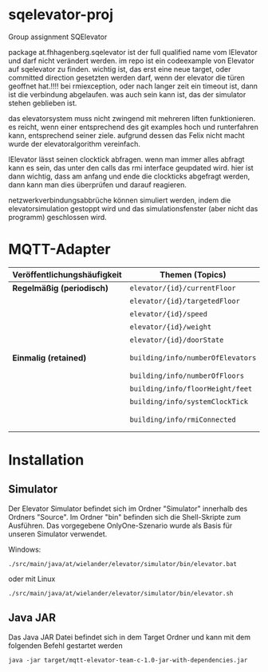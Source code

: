 # sqelevator-proj
Group assignment SQElevator


package at.fhhagenberg.sqelevator ist der full qualified name vom IElevator und darf nicht verändert werden.
im repo ist ein codeexample von Elevator auf sqelevator zu finden.
wichtig ist, das erst eine neue target, oder committed direction gesetzten werden darf, wenn der elevator die türen geoffnet hat.!!!!
bei rmiexception, oder nach langer zeit ein timeout ist, dann ist die verbindung abgelaufen. was auch sein kann ist, das der simulator stehen geblieben ist.

das elevatorsystem muss nicht zwingend mit mehreren liften funktionieren. es reicht, wenn einer entsprechend des git examples hoch und runterfahren kann, entsprechend seiner ziele.
aufgrund dessen das Felix nicht macht wurde der elevatoralgorithm vereinfach.

IElevator lässt seinen clocktick abfragen. wenn man immer alles abfragt kann es sein, das unter den calls das rmi interface geupdated wird. hier ist dann wichtig, dass am anfang und ende die clockticks abgefragt werden, dann kann man
dies überprüfen und darauf reagieren.


netzwerkverbindungsabbrüche können simuliert werden, indem die elevatorsimulation gestoppt wird und das simulationsfenster (aber nicht das programm) geschlossen wird.

# MQTT-Adapter
| **Veröffentlichungshäufigkeit** | **Themen (Topics)**                          | **Beschreibung**                      |
|----------------------------------|---------------------------------------------|---------------------------------------|
| **Regelmäßig (periodisch)**     | `elevator/{id}/currentFloor`                | Aktuelle Etage                        |
|                                  | `elevator/{id}/targetedFloor`               | Ziel-Etage                            |
|                                  | `elevator/{id}/speed`                       | Geschwindigkeit                       |
|                                  | `elevator/{id}/weight`                      | Gewicht                               |
|                                  | `elevator/{id}/doorState`                   | Türstatus                             |
| **Einmalig (retained)**          | `building/info/numberOfElevators`           | Anzahl der Aufzüge                    |
|                                  | `building/info/numberOfFloors`              | Anzahl der Etagen                     |
|                                  | `building/info/floorHeight/feet`            | Etagenhöhe                            |
|                                  | `building/info/systemClockTick`             | System-Takt                           |
|                                  | `building/info/rmiConnected`                | RMI-Verbindungsstatus                 |

# Installation 
## Simulator

Der Elevator Simulator befindet sich im Ordner "Simulator" innerhalb des Ordners 
"Source". Im Ordner "bin" befinden sich die Shell-Skripte zum Ausführen. 
Das vorgegebene OnlyOne-Szenario wurde als Basis für unseren Simulator verwendet.

Windows: 
```shell
./src/main/java/at/wielander/elevator/simulator/bin/elevator.bat
```

oder mit Linux
```shell
./src/main/java/at/wielander/elevator/simulator/bin/elevator.sh
```


## Java JAR
Das Java JAR Datei befindet sich in dem Target Ordner und kann mit dem folgenden Befehl gestartet werden

```shell
java -jar target/mqtt-elevator-team-c-1.0-jar-with-dependencies.jar
```


